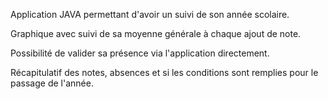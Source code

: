 Application JAVA permettant d'avoir un suivi de son année scolaire.

Graphique avec suivi de sa moyenne générale à chaque ajout de note.

Possibilité de valider sa présence via l'application directement.

Récapitulatif des notes, absences et si les conditions sont remplies pour le passage de l'année.
